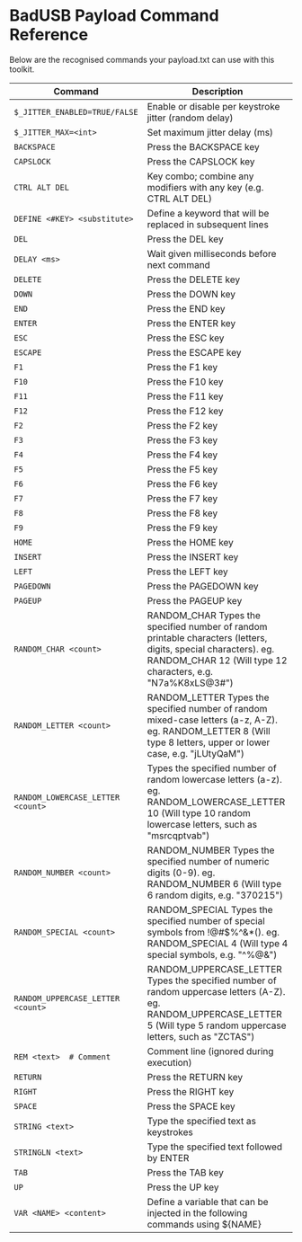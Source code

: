 # BadUSB Payload Command Reference

Below are the recognised commands your payload.txt can use with this toolkit.

| Command | Description |
| ------- | ----------- |
| `$_JITTER_ENABLED=TRUE/FALSE` | Enable or disable per keystroke jitter (random delay) |
| `$_JITTER_MAX=<int>` | Set maximum jitter delay (ms) |
| `BACKSPACE` | Press the BACKSPACE key |
| `CAPSLOCK` | Press the CAPSLOCK key |
| `CTRL ALT DEL` | Key combo; combine any modifiers with any key (e.g. CTRL ALT DEL) |
| `DEFINE <#KEY> <substitute>` | Define a keyword that will be replaced in subsequent lines |
| `DEL` | Press the DEL key |
| `DELAY <ms>` | Wait given milliseconds before next command |
| `DELETE` | Press the DELETE key |
| `DOWN` | Press the DOWN key |
| `END` | Press the END key |
| `ENTER` | Press the ENTER key |
| `ESC` | Press the ESC key |
| `ESCAPE` | Press the ESCAPE key |
| `F1` | Press the F1 key |
| `F10` | Press the F10 key |
| `F11` | Press the F11 key |
| `F12` | Press the F12 key |
| `F2` | Press the F2 key |
| `F3` | Press the F3 key |
| `F4` | Press the F4 key |
| `F5` | Press the F5 key |
| `F6` | Press the F6 key |
| `F7` | Press the F7 key |
| `F8` | Press the F8 key |
| `F9` | Press the F9 key |
| `HOME` | Press the HOME key |
| `INSERT` | Press the INSERT key |
| `LEFT` | Press the LEFT key |
| `PAGEDOWN` | Press the PAGEDOWN key |
| `PAGEUP` | Press the PAGEUP key |
| `RANDOM_CHAR <count>` | RANDOM_CHAR <count> Types the specified number of random printable characters (letters, digits, special characters). eg. RANDOM_CHAR 12 (Will type 12 characters, e.g. "N7a%K8xLS@3#") |
| `RANDOM_LETTER <count>` | RANDOM_LETTER <count> Types the specified number of random mixed-case letters (a-z, A-Z). eg. RANDOM_LETTER 8 (Will type 8 letters, upper or lower case, e.g. "jLUtyQaM") |
| `RANDOM_LOWERCASE_LETTER <count>` | Types the specified number of random lowercase letters (a-z). eg. RANDOM_LOWERCASE_LETTER 10 (Will type 10 random lowercase letters, such as "msrcqptvab") |
| `RANDOM_NUMBER <count>` | RANDOM_NUMBER <count> Types the specified number of numeric digits (0-9). eg. RANDOM_NUMBER 6 (Will type 6 random digits, e.g. "370215") |
| `RANDOM_SPECIAL <count>` | RANDOM_SPECIAL <count> Types the specified number of special symbols from !@#$%^&*(). eg. RANDOM_SPECIAL 4 (Will type 4 special symbols, e.g. "^%@&")|
| `RANDOM_UPPERCASE_LETTER <count>` | RANDOM_UPPERCASE_LETTER <count> Types the specified number of random uppercase letters (A-Z). eg. RANDOM_UPPERCASE_LETTER 5 (Will type 5 random uppercase letters, such as "ZCTAS") |
| `REM <text>  # Comment` | Comment line (ignored during execution) |
| `RETURN` | Press the RETURN key |
| `RIGHT` | Press the RIGHT key |
| `SPACE` | Press the SPACE key |
| `STRING <text>` | Type the specified text as keystrokes |
| `STRINGLN <text>` | Type the specified text followed by ENTER |
| `TAB` | Press the TAB key |
| `UP` | Press the UP key |
| `VAR <NAME> <content>` | Define a variable that can be injected in the following commands using ${NAME} |
